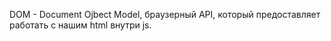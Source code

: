DOM - Document Ojbect Model, браузерный API, который предоставляет работать с нашим html внутри js.
